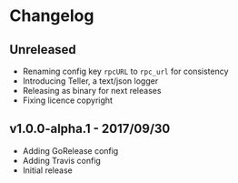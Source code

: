 # Changelog

## Unreleased

- Renaming config key `rpcURL` to `rpc_url` for consistency
- Introducing Teller, a text/json logger
- Releasing as binary for next releases
- Fixing licence copyright

## v1.0.0-alpha.1 - 2017/09/30

- Adding GoRelease config
- Adding Travis config
- Initial release
